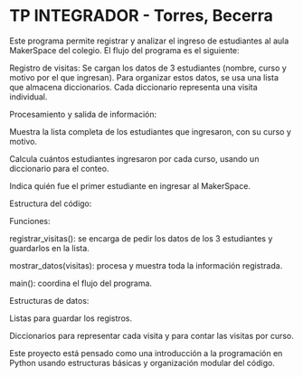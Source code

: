 # TP INTEGRADOR - Torres, Becerra
Este programa permite registrar y analizar el ingreso de estudiantes al aula MakerSpace del colegio.
El flujo del programa es el siguiente:

Registro de visitas:
Se cargan los datos de 3 estudiantes (nombre, curso y motivo por el que ingresan).
Para organizar estos datos, se usa una lista que almacena diccionarios.
Cada diccionario representa una visita individual.

Procesamiento y salida de información:

Muestra la lista completa de los estudiantes que ingresaron, con su curso y motivo.

Calcula cuántos estudiantes ingresaron por cada curso, usando un diccionario para el conteo.

Indica quién fue el primer estudiante en ingresar al MakerSpace.

Estructura del código:

Funciones:

registrar_visitas(): se encarga de pedir los datos de los 3 estudiantes y guardarlos en la lista.

mostrar_datos(visitas): procesa y muestra toda la información registrada.

main(): coordina el flujo del programa.

Estructuras de datos:

Listas para guardar los registros.

Diccionarios para representar cada visita y para contar las visitas por curso.

Este proyecto está pensado como una introducción a la programación en Python usando estructuras básicas y organización modular del código.
